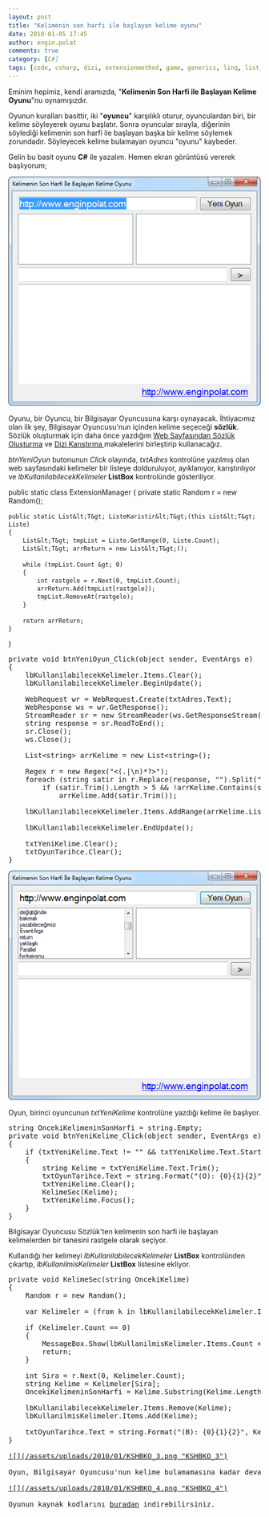 ```yaml
---
layout: post
title: "Kelimenin son harfi ile başlayan kelime oyunu"
date: 2010-01-05 17:45
author: engin.polat
comments: true
category: [C#]
tags: [code, csharp, dizi, extensionmethod, game, generics, linq, list, oyun, regex, source]
---
```

Eminim hepimiz, kendi aramızda, "**Kelimenin Son Harfi ile Başlayan Kelime Oyunu**"nu oynamışızdır.

Oyunun kuralları basittir, iki "**oyuncu**" karşılıklı oturur, oyunculardan biri, bir kelime söyleyerek oyunu başlatır. Sonra oyuncular sırayla, diğerinin söylediği kelimenin son harfi ile başlayan başka bir kelime söylemek zorundadır. Söyleyecek kelime bulamayan oyuncu "oyunu" kaybeder.

Gelin bu basit oyunu **C#** ile yazalım. Hemen ekran görüntüsü vererek başlıyorum;

<a href="/assets/uploads/2010/01/KSHBKO_1.png">![](/assets/uploads/2010/01/KSHBKO_1.png "KSHBKO_1")</a>

Oyunu, bir Oyuncu, bir Bilgisayar Oyuncusuna karşı oynayacak. İhtiyacımız olan ilk şey, Bilgisayar Oyuncusu'nun içinden kelime seçeceği **sözlük**. Sözlük oluşturmak için daha önce yazdığım <a title="enginpolat.com: Web Sayfasından Sözlük Oluşturma" href="/csharp-ile-web-sayfasindan-sozluk-olusturma/" target="_self">Web Sayfasından Sözlük Oluşturma</a> ve <a title="enginpolat.com: Shuffle List" href="/csharp-ile-dizi-karistirma/" target="_self">Dizi Karıştırma </a>makalelerini birleştirip kullanacağız.

*btnYeniOyun* butonunun *Click* olayında, *txtAdres* kontrolüne yazılmış olan web sayfasındaki kelimeler bir listeye dolduruluyor, ayıklanıyor, karıştırılıyor ve *lbKullanilabilecekKelimeler* **ListBox** kontrolünde gösteriliyor.


public static class ExtensionManager
{
    private static Random r = new Random();

    public static List&lt;T&gt; ListeKaristir&lt;T&gt;(this List&lt;T&gt; Liste)
    {
        List&lt;T&gt; tmpList = Liste.GetRange(0, Liste.Count);
        List&lt;T&gt; arrReturn = new List&lt;T&gt;();

        while (tmpList.Count &gt; 0)
        {
            int rastgele = r.Next(0, tmpList.Count);
            arrReturn.Add(tmpList[rastgele]);
            tmpList.RemoveAt(rastgele);
        }

        return arrReturn;
    }
}</pre>
<pre class="brush:csharp">private void btnYeniOyun_Click(object sender, EventArgs e)
{
    lbKullanilabilecekKelimeler.Items.Clear();
    lbKullanilabilecekKelimeler.BeginUpdate();

    WebRequest wr = WebRequest.Create(txtAdres.Text);
    WebResponse ws = wr.GetResponse();
    StreamReader sr = new StreamReader(ws.GetResponseStream(), Encoding.UTF8);
    string response = sr.ReadToEnd();
    sr.Close();
    ws.Close();

    List&lt;string&gt; arrKelime = new List&lt;string&gt;();

    Regex r = new Regex("&lt;(.|\n)*?&gt;");
    foreach (string satir in r.Replace(response, "").Split(" \t\r\n({[]}),.;:*-+/?&lt;&gt;&amp;%'#@=\"\\_".ToCharArray(), StringSplitOptions.RemoveEmptyEntries))
        if (satir.Trim().Length &gt; 5 &amp;&amp; !arrKelime.Contains(satir.Trim()))
            arrKelime.Add(satir.Trim());

    lbKullanilabilecekKelimeler.Items.AddRange(arrKelime.ListeKaristir().ToArray());

    lbKullanilabilecekKelimeler.EndUpdate();

    txtYeniKelime.Clear();
    txtOyunTarihce.Clear();
}</pre>
<a href="/assets/uploads/2010/01/KSHBKO_2.png">![](/assets/uploads/2010/01/KSHBKO_2.png "KSHBKO_2")</a>

Oyun, birinci oyuncunun *txtYeniKelime* kontrolüne yazdığı kelime ile başlıyor.
<pre class="brush:csharp">string OncekiKelimeninSonHarfi = string.Empty;
private void btnYeniKelime_Click(object sender, EventArgs e)
{
    if (txtYeniKelime.Text != "" &amp;&amp; txtYeniKelime.Text.StartsWith(OncekiKelimeninSonHarfi))
    {
        string Kelime = txtYeniKelime.Text.Trim();
        txtOyunTarihce.Text = string.Format("(O): {0}{1}{2}", Kelime, Environment.NewLine, txtOyunTarihce.Text);
        txtYeniKelime.Clear();
        KelimeSec(Kelime);
        txtYeniKelime.Focus();
    }
}</pre>
Bilgisayar Oyuncusu Sözlük'ten kelimenin son harfi ile başlayan kelimelerden bir tanesini rastgele olarak seçiyor.

Kullandığı her kelimeyi *lbKullanilabilecekKelimeler* **ListBox** kontrolünden çıkartıp, *lbKullanilmisKelimeler* **ListBox** listesine ekliyor.
<pre class="brush:csharp">private void KelimeSec(string OncekiKelime)
{
    Random r = new Random();

    var Kelimeler = (from k in lbKullanilabilecekKelimeler.Items.OfType&lt;string&gt;() where k.StartsWith(OncekiKelime.Substring(OncekiKelime.Length - 1, 1)) select k).ToList&lt;string&gt;();

    if (Kelimeler.Count == 0)
    {
        MessageBox.Show(lbKullanilmisKelimeler.Items.Count + ". Kelimede Bilgisayar Oyuncusu oynayacak Kelime bulamadı!.", "Oyun Bitti!", MessageBoxButtons.OK, MessageBoxIcon.Asterisk);
        return;
    }

    int Sira = r.Next(0, Kelimeler.Count);
    string Kelime = Kelimeler[Sira];
    OncekiKelimeninSonHarfi = Kelime.Substring(Kelime.Length - 1, 1);

    lbKullanilabilecekKelimeler.Items.Remove(Kelime);
    lbKullanilmisKelimeler.Items.Add(Kelime);

    txtOyunTarihce.Text = string.Format("(B): {0}{1}{2}", Kelime, Environment.NewLine, txtOyunTarihce.Text);
}

<a href="/assets/uploads/2010/01/KSHBKO_3.png">![](/assets/uploads/2010/01/KSHBKO_3.png "KSHBKO_3")</a>

Oyun, Bilgisayar Oyuncusu'nun kelime bulamamasına kadar devam ediyor.

<a href="/assets/uploads/2010/01/KSHBKO_4.png">![](/assets/uploads/2010/01/KSHBKO_4.png "KSHBKO_4")</a>

Oyunun kaynak kodlarını <a title="enginpolat.com: Kelimenin Son Harfi ile Başlayan Kelime Oyunu" href="/assets/uploads/2010/01/KelimeninSonHarfiIleBaslayanKelimeOyunu.rar" target="_blank">buradan</a> indirebilirsiniz.

